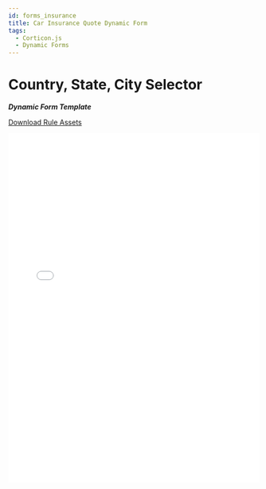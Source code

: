 ```yaml
---
id: forms_insurance
title: Car Insurance Quote Dynamic Form
tags:
  - Corticon.js
  - Dynamic Forms
---
```


# Country, State, City Selector

_**Dynamic Form Template**_

[Download Rule Assets
](https://minhaskamal.github.io/DownGit/#/home?url=https://github.com/corticon/templates/blob/main//form-templates/Country-State-City-Selector/Rule%20Assets.zip)

<iframe width="100%" height="700" src="//jsfiddle.net/salmelinovitz/ugz9mr64/8/embedded/result/" allowfullscreen="allowfullscreen" allowpaymentrequest frameborder="0"></iframe>